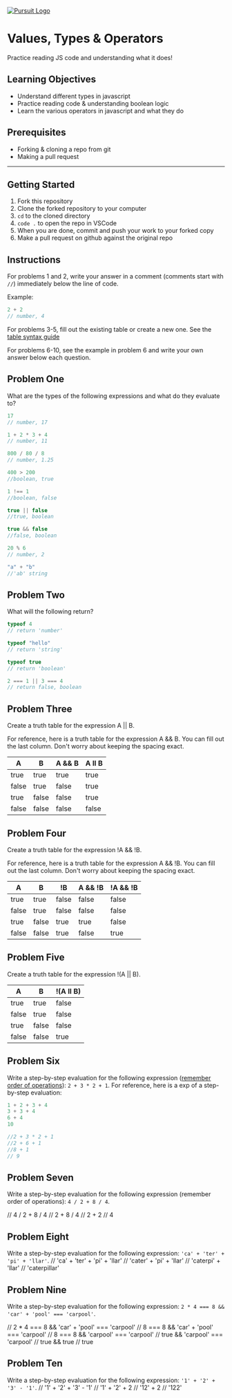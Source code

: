 [![Pursuit Logo](https://avatars1.githubusercontent.com/u/5825944?s=200&v=4)](https://pursuit.org)

# Values, Types & Operators

Practice reading JS code and understanding what it does!

## Learning Objectives

- Understand different types in javascript
- Practice reading code & understanding boolean logic
- Learn the various operators in javascript and what they do

## Prerequisites

- Forking & cloning a repo from git
- Making a pull request

---

## Getting Started

1. Fork this repository
1. Clone the forked repository to your computer
1. `cd` to the cloned directory
1. `code .` to open the repo in VSCode
1. When you are done, commit and push your work to your forked copy
1. Make a pull request on github against the original repo

## Instructions

For problems 1 and 2, write your answer in a comment (comments start with `//`) immediately below the line of code.

Example:

```js
2 + 2
// number, 4
```

For problems 3-5, fill out the existing table or create a new one. See the [table syntax guide](https://www.markdownguide.org/extended-syntax#tables)

For problems 6-10, see the example in problem 6 and write your own answer below each question.



## Problem One

What are the types of the following expressions and what do they evaluate to?

```js
17  
// number, 17

1 + 2 * 3 + 4
// number, 11

800 / 80 / 8
// number, 1.25

400 > 200
//boolean, true

1 !== 1
//boolean, false

true || false
//true, boolean

true && false
//false, boolean

20 % 6
// number, 2

"a" + "b"
//'ab' string

```

## Problem Two

What will the following return?

```js
typeof 4
// return 'number'

typeof "hello"
// return 'string'

typeof true
// return 'boolean'

2 === 1 || 3 === 4
// return false, boolean

```

## Problem Three

Create a truth table for the expression A || B.

For reference, here is a truth table for the expression A && B. You can fill out the last column. Don't worry about keeping the spacing exact.

| A     | B     | A && B |  A ll B   |
| ----- | ----- | ------ | ---------- |
| true  | true  | true   |    true  |
| false | true  | false  |  true    |
| true  | false | false  |  true    |
| false | false | false  |   false   |

## Problem Four

Create a truth table for the expression !A && !B.

For reference, here is a truth table for the expression A && !B. You can fill out the last column. Don't worry about keeping the spacing exact.

| A     | B     | !B    | A && !B | !A && !B |
| ----- | ----- | ----- | ------- | -------- |
| true  | true  | false | false   |   false       |
| false | true  | false | false   |    false      |
| true  | false | true  | true    |     false     |
| false | false | true  | false   |     true     |

## Problem Five

Create a truth table for the expression !(A || B).

| A     | B     |  !(A ll B) |
| ----- | ----- | ------ | 
| true  | true  |   false |
| false | true  |  false  |
| true  | false |  false |
| false | false |   true |

## Problem Six

Write a step-by-step evaluation for the following expression ([remember order of operations](https://www.mathsisfun.com/operation-order-pemdas.html)): `2 + 3 * 2 + 1`.
For reference, here is a exp of a step-by-step evaluation:

```js
1 + 2 + 3 + 4
3 + 3 + 4
6 + 4
10

//2 + 3 * 2 + 1
//2 + 6 + 1
//8 + 1
// 9
```

## Problem Seven

Write a step-by-step evaluation for the following expression (remember order of operations): `4 / 2 + 8 / 4`.

// 4 / 2 + 8 / 4
// 2 + 8 / 4
// 2 + 2
// 4

## Problem Eight

Write a step-by-step evaluation for the following expression: `'ca' + 'ter' + 'pi' + 'llar'`.
// 'ca' + 'ter' + 'pi' + 'llar'
// 'cater' + 'pi' + 'llar'
// 'caterpi' + 'llar'
// 'caterpillar'

## Problem Nine

Write a step-by-step evaluation for the following expression: `2 * 4 === 8 && 'car' + 'pool' === 'carpool'`.

// 2 * 4 === 8 && 'car' + 'pool' === 'carpool'
// 8 === 8 && 'car' + 'pool' === 'carpool'
// 8 === 8 && 'carpool' === 'carpool'
// true && 'carpool' === 'carpool'
// true && true
// true

## Problem Ten

Write a step-by-step evaluation for the following expression: `'1' + '2' + '3' - '1'`.
// '1' + '2' + '3' - '1'
// '1' + '2' + 2
// '12' + 2
// '122'